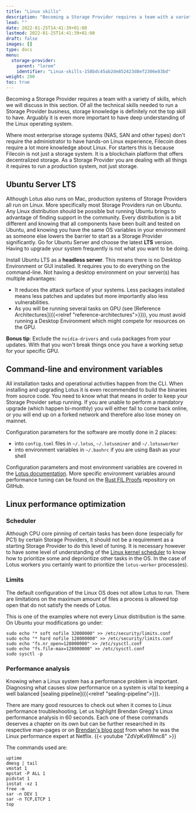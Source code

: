 ```yaml
---
title: "Linux skills"
description: "Becoming a Storage Provider requires a team with a variety of skills, which we will discuss in this section."
lead: ""
date: 2022-01-25T14:41:39+01:00
lastmod: 2022-01-25T14:41:39+01:00
draft: false
images: []
type: docs
menu:
  storage-provider:
    parent: "lorem"
    identifier: "Linux-skills-158bdc45ab2de852423d8ef2306e83bd"
weight: 200
toc: true
---
```


Becoming a Storage Provider requires a team with a variety of skills, which we will discuss in this section.
Of all the technical skills needed to run a Storage Provider business, storage knowledge is definitely not the top skill to have. Arguably it is even more important to have deep understanding of the Linux operating system.

Where most enterprise storage systems (NAS, SAN and other types) don't require the administrator to have hands-on Linux experience, Filecoin does require a lot more knowledge about Linux. For starters this is because Filecoin is not just a storage system. It is a blockchain platform that offers decentralized storage. As a Storage Provider you are dealing with all things it requires to run a production system, not just storage.

## Ubuntu Server LTS
Although Lotus also runs on Mac, production systems of Storage Providers all run on Linux. More specifically most Storage Providers run on Ubuntu. Any Linux distribution should be possible but running Ubuntu brings to advantage of finding support in the community. Every distribution is a bit different and knowing that all components have been built and tested on Ubuntu, and knowing you have the same OS variables in your environment as someone else lowers the barrier to start as a Storage Provider significantly. Go for Ubuntu Server and choose the latest **LTS** version. Having to upgrade your system frequently is not what you want to be doing.

Install Ubuntu LTS as a **headless server**. This means there is no Desktop Environment or GUI installed. It requires you to do everything on the command-line. Not having a desktop environment on your server(s) has multiple advantages:

- It reduces the attack surface of your systems. Less packages installed means less patches and updates but more importantly also less vulnerabilities.
- As you will be running several tasks on GPU (see [Reference Architectures]({{<relref "reference-architectures">}})), you must avoid running a Desktop Environment which might compete for resources on the GPU.

**Bonus tip**: Exclude the `nvidia-drivers` and `cuda` packages from your updates. With that you won't break things once you have a working setup for your specific GPU.

## Command-line and environment variables
All installation tasks and operational activities happen from the CLI. When installing and upgrading Lotus it is even recommended to build the binaries from source code. You need to know what that means in order to keep your Storage Provider setup running. If you are unable to perform a mandatory upgrade (which happen bi-monthly) you will either fail to come back online, or you will end up on a forked network and therefore also lose money on mainnet.

Configuration parameters for the software are mostly done in 2 places:

- into `config.toml` files in `~/.lotus`, `~/.lotusminer` and `~/.lotusworker`
- into environment variables in `~/.bashrc` if you are using Bash as your shell

Configuration parameters and most environment variables are covered in the [Lotus documentation](https://lotus.filecion.io). More specific environment variables around performance tuning can be found on the [Rust FIL Proofs](https://github.com/filecoin-project/rust-fil-proofs) repository on GitHub.

## Linux performance optimization

### Scheduler
Although CPU core pinning of certain tasks has been done (especially for PC1) by certain Storage Providers, it should not be a requirement as a starting Storage Provider to do this level of tuning. It is necessary however to have some level of understanding of the [Linux kernel scheduler](https://www.kernel.org/doc/html/latest/scheduler/index.html) to know how to prioritize some and deprioritize other tasks in the OS. In the case of Lotus workers you certainly want to prioritize the `lotus-worker` process(es).

### Limits
The default configuration of the Linux OS does not allow Lotus to run. There are limitations on the maximum amount of files a process is allowed top open that do not satisfy the needs of Lotus. 

This is one of the examples where not every Linux distribution is the same. On Ubuntu your modifications go under:

    sudo echo "* soft nofile 32000000" >> /etc/security/limits.conf
    sudo echo "* hard nofile 128000000" >> /etc/security/limits.conf
    sudo echo "fs.nr_open=128000000" >> /etc/sysctl.conf
    sudo echo "fs.file-max=128000000" >> /etc/sysctl.conf
    sudo sysctl -p

### Performance analysis
Knowing when a Linux system has a performance problem is important. Diagnosing what causes slow performance on a system is vital to keeping a well balanced [sealing pipeline]({{<relref "sealing-pipeline">}}).

There are many good resources to check out when it comes to Linux performance troubleshooting. Let us highlight Brendan Gregg's Linux performance analysis in 60 seconds. Each one of these commands deserves a chapter on its own but can be further researched in its respective man-pages or on [Brendan's blog post](https://netflixtechblog.com/linux-performance-analysis-in-60-000-milliseconds-accc10403c55) from when he was the Linux performance expert at Netflix.
{{< youtube "ZdVpKx6Wmc8" >}}
 
 The commands used are:

    uptime
    dmesg | tail
    vmstat 1
    mpstat -P ALL 1
    pidstat 1
    iostat -xz 1
    free -m
    sar -n DEV 1
    sar -n TCP,ETCP 1
    top


